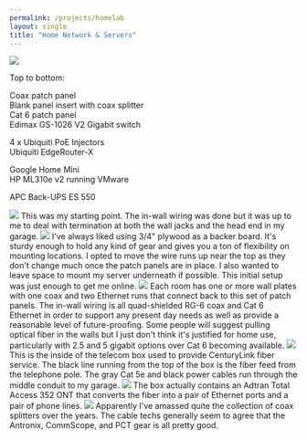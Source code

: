 ```yaml
---
permalink: /projects/homelab
layout: single
title: "Home Network & Servers"
---
```


<img src="https://media.darkwire.com/homelab/full_rack.jpg">

Top to bottom:

Coax patch panel<br/>
Blank panel insert with coax splitter<br/>
Cat 6 patch panel<br/>
Edimax GS-1026 V2 Gigabit switch

4 x Ubiquiti PoE Injectors<br/>
Ubiquiti EdgeRouter-X

Google Home Mini<br/>
HP ML310e v2 running VMware

APC Back-UPS ES 550

<img src="https://media.darkwire.com/homelab/pre_install.jpg">
This was my starting point. The in-wall wiring was done but it was up to me to deal with termination at both the wall jacks and the head end in my garage.

<img src="https://media.darkwire.com/homelab/initial_pull.jpg">
I've always liked using 3/4" plywood as a backer board. It's sturdy enough to hold any kind of gear and gives you a ton of flexibility on mounting locations. I opted to move the wire runs up near the top as they don't change much once the patch panels are in place. I also wanted to leave space to mount my server underneath if possible. This initial setup was just enough to get me online.

<img src="https://media.darkwire.com/homelab/patch_panels.jpg">
Each room has one or more wall plates with one coax and two Ethernet runs that connect back to this set of patch panels. The in-wall wiring is all quad-shielded RG-6 coax and Cat 6 Ethernet in order to support any present day needs as well as provide a reasonable level of future-proofing. Some people will suggest pulling optical fiber in the walls but I just don't think it's justified for home use, particularly with 2.5 and 5 gigabit options over Cat 6 becoming available.

<img src="https://media.darkwire.com/homelab/fiber_feed.jpg">
This is the inside of the telecom box used to provide CenturyLink fiber service. The black line running from the top of the box is the fiber feed from the telephone pole. The gray Cat 5e and black power cables run through the middle conduit to my garage.
 
<img src="https://media.darkwire.com/homelab/adtran_router.jpg">
The box actually contains an Adtran Total Access 352 ONT that converts the fiber into a pair of Ethernet ports and a pair of phone lines.

<img src="https://media.darkwire.com/homelab/coax_splitters.jpg">
Apparently I've amassed quite the collection of coax splitters over the years. The cable techs generally seem to agree that the Antronix, CommScope, and PCT gear is all pretty good.
